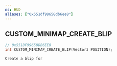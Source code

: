 ```yaml
---
ns: HUD
aliases: ["0x551df99658db6ee8"]
---
```

## CUSTOM_MINIMAP_CREATE_BLIP

```c
// 0x551DF99658DB6EE8
int CUSTOM_MINIMAP_CREATE_BLIP(Vector3 POSITION);
```

```
Create a blip for
```
